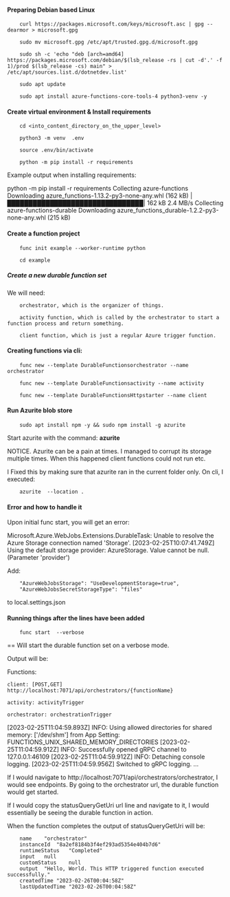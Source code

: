 #### Preparing Debian based Linux

		curl https://packages.microsoft.com/keys/microsoft.asc | gpg --dearmor > microsoft.gpg

		sudo mv microsoft.gpg /etc/apt/trusted.gpg.d/microsoft.gpg

		sudo sh -c 'echo "deb [arch=amd64] https://packages.microsoft.com/debian/$(lsb_release -rs | cut -d'.' -f 1)/prod $(lsb_release -cs) main" > /etc/apt/sources.list.d/dotnetdev.list'

		sudo apt update
		
		sudo apt install azure-functions-core-tools-4 python3-venv -y
		
		
#### Create virtual environment & Install requirements

		cd <into_content_directory_on_the_upper_level>

		python3 -m venv  .env

		source .env/bin/activate		

		python -m pip install -r requirements


<p> Example output when installing requirements:

python -m pip install -r requirements
Collecting azure-functions
  Downloading azure_functions-1.13.2-py3-none-any.whl (162 kB)
     |████████████████████████████████| 162 kB 2.4 MB/s 
Collecting azure-functions-durable
  Downloading azure_functions_durable-1.2.2-py3-none-any.whl (215 kB)
</p>


#### Create a function project

		func init example --worker-runtime python
		
		cd example


##### Create a new durable function set

We will need: 

		orchestrator, which is the organizer of things.

		activity function, which is called by the orchestrator to start a function process and return something.
		
		client function, which is just a regular Azure trigger function.
		

#### Creating functions via cli:


		func new --template DurableFunctionsorchestrator --name orchestrator

		func new --template DurableFunctionsactivity --name activity

		func new --template DurableFunctionsHttpstarter --name client


#### Run Azurite blob store 


		sudo apt install npm -y && sudo npm install -g azurite


Start azurite with the command:  <b> azurite </b>

NOTICE. Azurite can be a pain at times. I managed to corrupt its storage multiple times. When this happened client functions could not run etc.

I Fixed this by making sure that azurite ran in the current folder only. On cli, I executed:  

		azurite  --location . 


#### Error and how to handle it
		

Upon initial func start, you will get an error:

Microsoft.Azure.WebJobs.Extensions.DurableTask: Unable to resolve the Azure Storage connection named 'Storage'.
[2023-02-25T10:07:41.749Z] Using the default storage provider: AzureStorage.
Value cannot be null. (Parameter 'provider')


Add: 
		
		"AzureWebJobsStorage": "UseDevelopmentStorage=true", 
		"AzureWebJobsSecretStorageType": "files"

to local.settings.json


#### Running things after the lines have been added

		func start  --verbose 
				
== Will start the durable function set on a verbose mode.

Output will be:

Functions:

	client: [POST,GET] http://localhost:7071/api/orchestrators/{functionName}

	activity: activityTrigger

	orchestrator: orchestrationTrigger

[2023-02-25T11:04:59.893Z]  INFO: Using allowed directories for shared memory: ['/dev/shm'] from App Setting: FUNCTIONS_UNIX_SHARED_MEMORY_DIRECTORIES
[2023-02-25T11:04:59.912Z]  INFO: Successfully opened gRPC channel to 127.0.0.1:46109 
[2023-02-25T11:04:59.912Z]  INFO: Detaching console logging.
[2023-02-25T11:04:59.956Z] Switched to gRPC logging.
...


If I would navigate to http://localhost:7071/api/orchestrators/orchestrator, I would see endpoints. By going to the orchestrator url, the durable function would get started.

If I would copy the statusQueryGetUri url line and navigate to it, I would essentially be seeing the durable function in action. 


When the function completes the output of statusQueryGetUri will be:

		name	"orchestrator"
		instanceId	"8a2ef8184b3f4ef293ad5354e404b7d6"
		runtimeStatus	"Completed"
		input	null
		customStatus	null
		output	"Hello, World. This HTTP triggered function executed successfully."
		createdTime	"2023-02-26T00:04:58Z"
		lastUpdatedTime	"2023-02-26T00:04:58Z"
